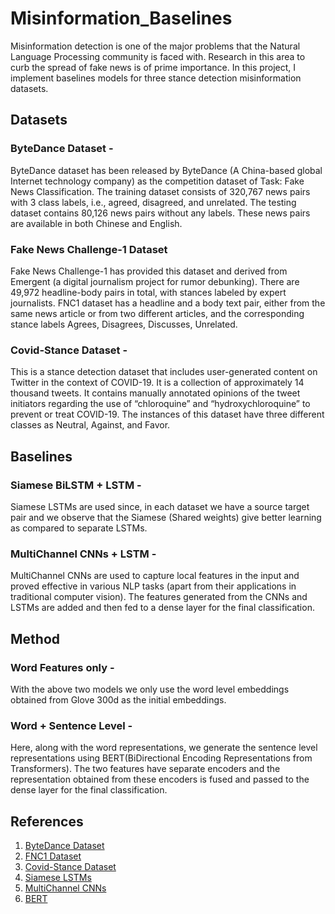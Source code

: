 # Misinformation_Baselines

Misinformation detection is one of the major problems that the Natural Language Processing community is faced with. Research in this area to curb the spread of fake news is of prime importance. In this project, I implement baselines models for three stance detection misinformation datasets.

## Datasets

### ByteDance Dataset -

ByteDance dataset has been released by ByteDance (A China-based global Internet technology company) as the competition dataset of Task: Fake News Classification. The training dataset consists of 320,767 news pairs with 3 class labels, i.e., agreed, disagreed, and unrelated. The testing dataset contains 80,126 news pairs without any labels. These news pairs are available in both Chinese and English.

### Fake News Challenge-1 Dataset

Fake News Challenge-1 has provided this dataset and derived from Emergent (a digital journalism project for rumor debunking). There are 49,972 headline-body pairs in total, with stances labeled by expert journalists. FNC1 dataset has a headline and a body text pair, either from the same news article or from two different articles, and the corresponding stance labels Agrees, Disagrees, Discusses, Unrelated.

### Covid-Stance Dataset -

This is a stance detection dataset that includes user-generated content on Twitter in the context of COVID-19. It is a collection of approximately 14 thousand tweets. It contains manually annotated opinions of the tweet initiators regarding the use of “chloroquine” and “hydroxychloroquine” to prevent or treat COVID-19. The instances of this dataset have three different classes as Neutral, Against, and Favor.

## Baselines

### Siamese BiLSTM + LSTM -

Siamese LSTMs are used since, in each dataset we have a source target pair and we observe that the Siamese (Shared weights) give better learning as compared to separate LSTMs.

### MultiChannel CNNs + LSTM -

MultiChannel CNNs are used to capture local features in the input and proved effective in various NLP tasks (apart from their applications in traditional computer vision). The features generated from the CNNs and LSTMs are added and then fed to a dense layer for the final classification.


## Method

### Word Features only -
With the above two models we only use the word level embeddings obtained from Glove 300d as the initial embeddings.

### Word + Sentence Level -
Here, along with the word representations, we generate the sentence level representations using BERT(BiDirectional Encoding Representations from Transformers). The two features have separate encoders and the representation obtained from these encoders is fused and passed to the dense layer for the final classification.

## References

1. [ByteDance Dataset](https://www.kaggle.com/wsdmcup)
2. [FNC1 Dataset](https://github.com/FakeNewsChallenge/fnc-1)
3. [Covid-Stance Dataset](https://www.sciencedirect.com/science/article/pii/S235234092031283X)
4. [Siamese LSTMs](https://www.researchgate.net/publication/307558687_Siamese_Recurrent_Architectures_for_Learning_Sentence_Similarity)
5. [MultiChannel CNNs](https://machinelearningmastery.com/develop-n-gram-multichannel-convolutional-neural-network-sentiment-analysis/)
6. [BERT](https://arxiv.org/abs/1810.04805)
